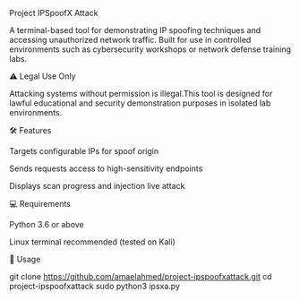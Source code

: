 Project IPSpoofX Attack

A terminal-based tool for demonstrating IP spoofing techniques and accessing unauthorized network traffic. Built for use in controlled environments such as cybersecurity workshops or network defense training labs.

⚠️ Legal Use Only

Attacking systems without permission is illegal.This tool is designed for lawful educational and security demonstration purposes in isolated lab environments.

🛠 Features

Targets configurable IPs for spoof origin

Sends requests  access to high-sensitivity endpoints

Displays scan progress and injection live attack

💻 Requirements

Python 3.6 or above

Linux terminal recommended (tested on Kali)

🚀 Usage

git clone https://github.com/amaelahmed/project-ipspoofxattack.git
cd project-ipspoofxattack
sudo python3 ipsxa.py
